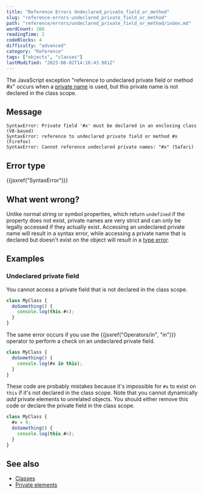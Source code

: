 ```yaml
---
title: "Reference Errors Undeclared_private_field_or_method"
slug: "reference-errors-undeclared_private_field_or_method"
path: "reference/errors/undeclared_private_field_or_method/index.md"
wordCount: 268
readingTime: 2
codeBlocks: 4
difficulty: "advanced"
category: "Reference"
tags: ["objects", "classes"]
lastModified: "2025-08-02T14:16:43.981Z"
---
```



The JavaScript exception "reference to undeclared private field or method #x" occurs when a [private name](/en-US/docs/Web/JavaScript/Reference/Classes/Private_elements) is used, but this private name is not declared in the class scope.

## Message

```plain
SyntaxError: Private field '#x' must be declared in an enclosing class (V8-based)
SyntaxError: reference to undeclared private field or method #x (Firefox)
SyntaxError: Cannot reference undeclared private names: "#x" (Safari)
```

## Error type

{{jsxref("SyntaxError")}}

## What went wrong?

Unlike normal string or symbol properties, which return `undefined` if the property does not exist, private names are very strict and can only be legally accessed if they actually exist. Accessing an undeclared private name will result in a syntax error, while accessing a private name that is declared but doesn't exist on the object will result in a [type error](/en-US/docs/Web/JavaScript/Reference/Errors/Get_set_missing_private).

## Examples

### Undeclared private field

You cannot access a private field that is not declared in the class scope.

```js example-bad
class MyClass {
  doSomething() {
    console.log(this.#x);
  }
}
```

The same error occurs if you use the {{jsxref("Operators/in", "in")}} operator to perform a check on an undeclared private field.

```js example-bad
class MyClass {
  doSomething() {
    console.log(#x in this);
  }
}
```

These code are probably mistakes because it's impossible for `#x` to exist on `this` if it's not declared in the class scope. Note that you cannot dynamically _add_ private elements to unrelated objects. You should either remove this code or declare the private field in the class scope.

```js example-good
class MyClass {
  #x = 0;
  doSomething() {
    console.log(this.#x);
  }
}
```

## See also

- [Classes](/en-US/docs/Web/JavaScript/Reference/Classes)
- [Private elements](/en-US/docs/Web/JavaScript/Reference/Classes/Private_elements)
